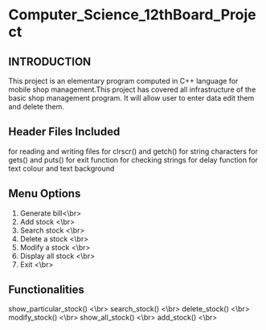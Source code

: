 # Computer_Science_12thBoard_Project
## INTRODUCTION
This project is an elementary program computed in C++ language for mobile shop management.This project has covered all infrastructure of the basic shop management program. It will allow user to enter data edit them and delete them.
## Header Files Included
<fstream>          for reading and writing files
<conio>              for clrscr() and getch()
<string>             for string characters
<stdio>              for gets() and puts()
<process>          for exit function
<ctype>             for checking strings
<dos>                 for delay function
<graphics>         for text colour and text background
## Menu Options
1. Generate bill<\br>
2. Add stock <\br>
3. Search stock <\br>
4. Delete a stock <\br>
5. Modify a stock <\br>
6. Display all stock <\br>
7. Exit <\br>
## Functionalities  
show_particular_stock() <\br>
search_stock() <\br>
delete_stock() <\br>
modify_stock() <\br>
show_all_stock() <\br>
add_stock() <\br>
